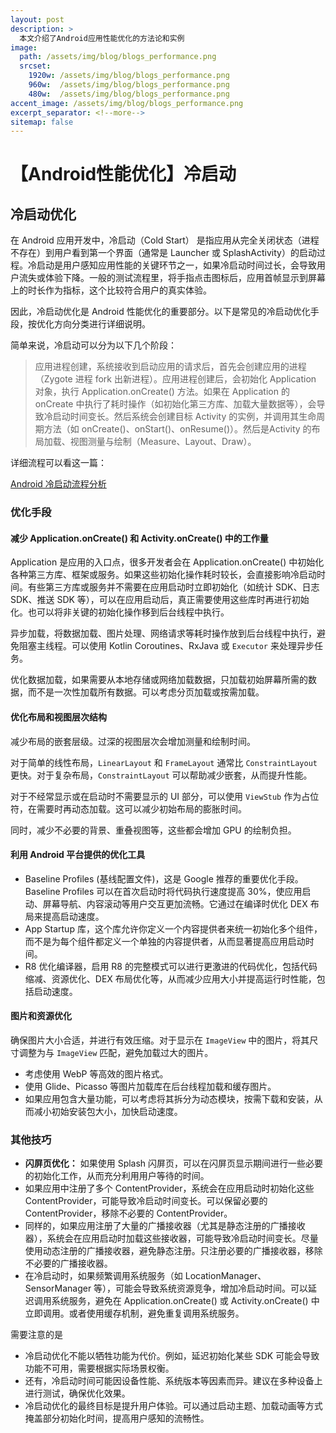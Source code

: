 ```yaml
---
layout: post
description: > 
  本文介绍了Android应用性能优化的方法论和实例
image: 
  path: /assets/img/blog/blogs_performance.png
  srcset: 
    1920w: /assets/img/blog/blogs_performance.png
    960w:  /assets/img/blog/blogs_performance.png
    480w:  /assets/img/blog/blogs_performance.png
accent_image: /assets/img/blog/blogs_performance.png
excerpt_separator: <!--more-->
sitemap: false
---
```

# 【Android性能优化】冷启动

## 冷启动优化
在 Android 应用开发中，冷启动（Cold Start） 是指应用从完全关闭状态（进程不存在）到用户看到第一个界面（通常是 Launcher 或 SplashActivity）的启动过程。冷启动是用户感知应用性能的关键环节之一，如果冷启动时间过长，会导致用户流失或体验下降。一般的测试流程里，将手指点击图标后，应用首帧显示到屏幕上的时长作为指标，这个比较符合用户的真实体验。

因此，冷启动优化是 Android 性能优化的重要部分。以下是常见的冷启动优化手段，按优化方向分类进行详细说明。

简单来说，冷启动可以分为以下几个阶段：
> 应用进程创建，系统接收到启动应用的请求后，首先会创建应用的进程（Zygote 进程 fork 出新进程）。应用进程创建后，会初始化 Application 对象，执行 Application.onCreate() 方法。如果在 Application 的 onCreate 中执行了耗时操作（如初始化第三方库、加载大量数据等），会导致冷启动时间变长。然后系统会创建目标 Activity 的实例，并调用其生命周期方法（如 onCreate()、onStart()、onResume()）。然后是Activity 的布局加载、视图测量与绘制（Measure、Layout、Draw）。

详细流程可以看这一篇：

[Android 冷启动流程分析](./2024-9-21-APP冷启动流程解析.md)

### 优化手段
#### 减少 Application.onCreate() 和 Activity.onCreate() 中的工作量
Application 是应用的入口点，很多开发者会在 Application.onCreate() 中初始化各种第三方库、框架或服务。如果这些初始化操作耗时较长，会直接影响冷启动时间。有些第三方库或服务并不需要在应用启动时立即初始化（如统计 SDK、日志 SDK、推送 SDK 等），可以在应用启动后，真正需要使用这些库时再进行初始化。也可以将非关键的初始化操作移到后台线程中执行。

异步加载，将数据加载、图片处理、网络请求等耗时操作放到后台线程中执行，避免阻塞主线程。可以使用 Kotlin Coroutines、RxJava 或 `Executor` 来处理异步任务。

优化数据加载，如果需要从本地存储或网络加载数据，只加载初始屏幕所需的数据，而不是一次性加载所有数据。可以考虑分页加载或按需加载。
#### 优化布局和视图层次结构
减少布局的嵌套层级。过深的视图层次会增加测量和绘制时间。

对于简单的线性布局，`LinearLayout` 和 `FrameLayout` 通常比 `ConstraintLayout` 更快。对于复杂布局，`ConstraintLayout` 可以帮助减少嵌套，从而提升性能。

对于不经常显示或在启动时不需要显示的 UI 部分，可以使用 `ViewStub` 作为占位符，在需要时再动态加载。这可以减少初始布局的膨胀时间。

同时，减少不必要的背景、重叠视图等，这些都会增加 GPU 的绘制负担。
#### 利用 Android 平台提供的优化工具
* Baseline Profiles (基线配置文件)，这是 Google 推荐的重要优化手段。Baseline Profiles 可以在首次启动时将代码执行速度提高 30%，使应用启动、屏幕导航、内容滚动等用户交互更加流畅。它通过在编译时优化 DEX 布局来提高启动速度。
* App Startup 库，这个库允许你定义一个内容提供者来统一初始化多个组件，而不是为每个组件都定义一个单独的内容提供者，从而显著提高应用启动时间。
* R8 优化编译器，启用 R8 的完整模式可以进行更激进的代码优化，包括代码缩减、资源优化、DEX 布局优化等，从而减少应用大小并提高运行时性能，包括启动速度。

#### 图片和资源优化
确保图片大小合适，并进行有效压缩。对于显示在 `ImageView` 中的图片，将其尺寸调整为与 `ImageView` 匹配，避免加载过大的图片。
* 考虑使用 WebP 等高效的图片格式。
* 使用 Glide、Picasso 等图片加载库在后台线程加载和缓存图片。
* 如果应用包含大量功能，可以考虑将其拆分为动态模块，按需下载和安装，从而减小初始安装包大小，加快启动速度。

### 其他技巧
* **闪屏页优化：** 如果使用 Splash 闪屏页，可以在闪屏页显示期间进行一些必要的初始化工作，从而充分利用用户等待的时间。
* 如果应用中注册了多个 ContentProvider，系统会在应用启动时初始化这些 ContentProvider，可能导致冷启动时间变长。可以保留必要的 ContentProvider，移除不必要的 ContentProvider。
* 同样的，如果应用注册了大量的广播接收器（尤其是静态注册的广播接收器），系统会在应用启动时加载这些接收器，可能导致冷启动时间变长。尽量使用动态注册的广播接收器，避免静态注册。只注册必要的广播接收器，移除不必要的广播接收器。
* 在冷启动时，如果频繁调用系统服务（如 LocationManager、SensorManager 等），可能会导致系统资源竞争，增加冷启动时间。可以延迟调用系统服务，避免在 Application.onCreate() 或 Activity.onCreate() 中立即调用。或者使用缓存机制，避免重复调用系统服务。

需要注意的是
* 冷启动优化不能以牺牲功能为代价。例如，延迟初始化某些 SDK 可能会导致功能不可用，需要根据实际场景权衡。
* 还有，冷启动时间可能因设备性能、系统版本等因素而异。建议在多种设备上进行测试，确保优化效果。
* 冷启动优化的最终目标是提升用户体验。可以通过启动主题、加载动画等方式掩盖部分初始化时间，提高用户感知的流畅性。
